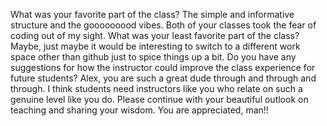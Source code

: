 What was your favorite part of the class?
  The simple and informative structure and the gooooooood vibes. Both of your classes took the fear of coding out of my sight.
What was your least favorite part of the class?
  Maybe, just maybe it would be interesting to switch to a different work space other than github just to spice things up a bit.
Do you have any suggestions for how the instructor could improve the class experience for future students?
  Alex, you are such a great dude through and through and through. I think students need instructors like you who relate on such a genuine level like you do. Please continue with your beautiful outlook on teaching and sharing your wisdom. You are appreciated, man!!
